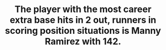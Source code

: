 ---
title:      
  - The player with the most career extra base hits in 2 out, runners in scoring position situations is Manny Ramirez with 142.
secondary:
  - 72 home runs, 67 doubles, 3 triples. The next highest is Eddie Murray with 138 extra base hits.
reference:
  - http://www.baseball-reference.com/play-index/split_finder.cgi?type=b#gotresults&type=b&as=result_batter&offset=0&match=career&min_year_game=1914&max_year_game=2014&min_season=1&max_season=-1&min_age=0&max_age=99&isActive=either&bats=any&split_1=situa%3Aclutc&sid_situa%3Aleado=situa%3Aleado%3A1st+Batter+G&sid_outcb%3Aoutcb=outcb%3Aoutcb%3Aany&sid_oppon%3Aoppon=oppon%3Aoppon%3Aany&sid_situa%3Atimes=situa%3Atimes%3Aany&sid_plato%3Aplato=plato%3Aplato%3Avs+LHP&sid_situa%3Abases=situa%3Abases%3A111&sid_defp%3Adefp=defp%3Adefp%3Aany&sid_opptp%3Agbfb=opptp%3Agbfb%3Aany&sid_opptp%3Apower=opptp%3Apower%3Aany&sid_hitty%3Atraj=hitty%3Atraj%3Aany&sid_lineu%3Alineu=lineu%3Alineu%3Aany&sid_total%3Atotal=total%3Atotal%3Aany&sid_dates%3Ahalf=dates%3Ahalf%3Aany&sid_locat%3Astad=locat%3Astad%3Aany&sid_situa%3Ainnng=situa%3Ainnng%3A9th+inning&sid_locat%3Asite=locat%3Asite%3Aany&sid_dates%3Amonth=dates%3Amonth%3AApril%2FMarch&sid_situa%3Acount=situa%3Acount%3A0-2+Count&sid_situa%3Aouts=situa%3Aouts%3Aany&sid_locat%3Ahmvis=locat%3Ahmvis%3Aany&sid_wpa%3Alever=wpa%3Alever%3Aany&sid_role%3Astsub=role%3Astsub%3Aany&sid_hitty%3Ahitlo=hitty%3Ahitlo%3Aany&sid_situa%3Aclutc=situa%3Aclutc%3A2+outs%2C+RISP&exclude_incomplete=1&c0gtlt=eq&c0val=0&number_matched=1&orderby=XBH&sr_split_totals_choice=by_split&c1criteria=PA&c1gtlt=gt&c1val=400&c2gtlt=eq&c2val=0&c3gtlt=eq&c3val=0&c4gtlt=eq&c4val=0&c5gtlt=gt&c5val=1.0&location=pob&locationMatch=is&pob=&pod=&pcanada=&pusa=&ajax=1&submitter=1
---